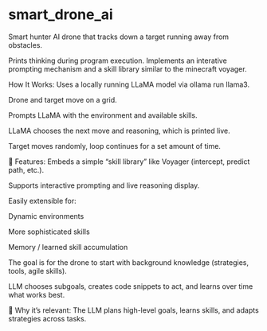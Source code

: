 # smart_drone_ai
Smart hunter AI drone that tracks down a target running away from obstacles.

Prints thinking during program execution. 
Implements an interative prompting mechanism and a skill library similar to the minecraft voyager.

How It Works:
Uses a locally running LLaMA model via ollama run llama3.

Drone and target move on a grid.

Prompts LLaMA with the environment and available skills.

LLaMA chooses the next move and reasoning, which is printed live.

Target moves randomly, loop continues for a set amount of time.

🧠 Features:
Embeds a simple “skill library” like Voyager (intercept, predict path, etc.).

Supports interactive prompting and live reasoning display.

Easily extensible for:

Dynamic environments

More sophisticated skills

Memory / learned skill accumulation

The goal is for the drone to start with background knowledge (strategies, tools, agile skills).

LLM chooses subgoals, creates code snippets to act, and learns over time what works best.

🧠 Why it’s relevant: The LLM plans high-level goals, learns skills, and adapts strategies across tasks.